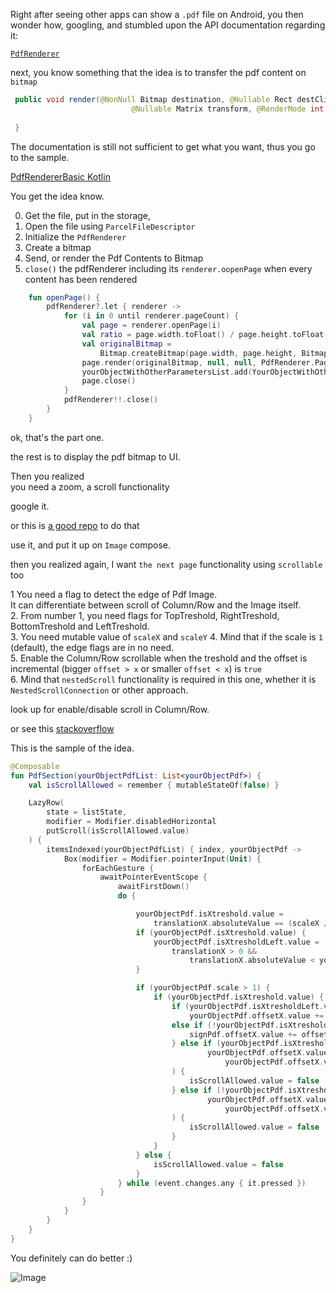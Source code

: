 Right after seeing other apps can show a `.pdf` file on Android, you then wonder how, googling, and stumbled upon the API documentation regarding it:

[`PdfRenderer`](https://developer.android.com/reference/android/graphics/pdf/PdfRenderer)  

next, you know something that the idea is to transfer the pdf content on `bitmap`

```PdfRenderer.java
 public void render(@NonNull Bitmap destination, @Nullable Rect destClip,
                           @Nullable Matrix transform, @RenderMode int renderMode) {
                          
 }
```

The documentation is still not sufficient to get what you want, thus you go to the sample.

[PdfRendererBasic Kotlin](https://github.com/android/graphics-samples/tree/main/PdfRendererBasic)

You get the idea know.

0. Get the file, put in the storage,
1. Open the file using `ParcelFileDescriptor`
2. Initialize the `PdfRenderer`
3. Create a bitmap
4. Send, or render the Pdf Contents to Bitmap
5. `close()` the pdfRenderer including its `renderer.oopenPage` when every content has been rendered

```PdfService.kt
    fun openPage() {
        pdfRenderer?.let { renderer ->
            for (i in 0 until renderer.pageCount) {
                val page = renderer.openPage(i)
                val ratio = page.width.toFloat() / page.height.toFloat()
                val originalBitmap =
                    Bitmap.createBitmap(page.width, page.height, Bitmap.Config.ARGB_8888)
                page.render(originalBitmap, null, null, PdfRenderer.Page.RENDER_MODE_FOR_DISPLAY)
                yourObjectWithOtherParametersList.add(YourObjectWithOtherParameters(bitmap = originalBitmap))
                page.close()
            }
            pdfRenderer!!.close()
        }
    }
```

ok, that's the part one.

the rest is to display the pdf bitmap to UI.

Then you realized  
you need a zoom, a scroll functionality  

google it.  
  
or this is [a good repo](https://github.com/umutsoysl/ComposeZoomableImage) to do that  
  
use it, and put it up on `Image` compose.
  
then you realized again, I want `the next page` functionality using `scrollable` too
  
1  You need a flag to detect the edge of Pdf Image.  
It can differentiate between scroll of Column/Row and the Image itself.   
2. From number 1, you need flags for TopTreshold, RightTreshold, BottomTreshold and LeftTreshold.  
3. You need mutable value of `scaleX` and `scaleY`
4. Mind that if the scale is `1` (default), the edge flags are in no need.  
5. Enable the Column/Row scrollable when the treshold and the offset is incremental (bigger `offset > x` or smaller `offset < x`) is `true`  
6. Mind that `nestedScroll` functionality is required in this one, whether it is `NestedScrollConnection` or other approach.

look up for enable/disable scroll in Column/Row.  
  
or see this [stackoverflow](https://stackoverflow.com/a/69328009)  
  
This is the sample of the idea.  

```ScrollablePdfPage.kt
@Composable
fun PdfSection(yourObjectPdfList: List<yourObjectPdf>) {
    val isScrollAllowed = remember { mutableStateOf(false) }

    LazyRow(
        state = listState,
        modifier = Modifier.disabledHorizontal
        putScroll(isScrollAllowed.value)
    ) {
        itemsIndexed(yourObjectPdfList) { index, yourObjectPdf ->
            Box(modifier = Modifier.pointerInput(Unit) {
                forEachGesture {
                    awaitPointerEventScope {
                        awaitFirstDown()
                        do {

                            yourObjectPdf.isXtreshold.value =
                                translationX.absoluteValue == (scaleX / -0.005f).absoluteValue
                            if (yourObjectPdf.isXtreshold.value) {
                                yourObjectPdf.isXtresholdLeft.value =
                                    translationX > 0 &&
                                        translationX.absoluteValue < yourObjectPdf.offsetX.value
                            }

                            if (yourObjectPdf.scale > 1) {
                                if (yourObjectPdf.isXtreshold.value) {
                                    if (yourObjectPdf.isXtresholdLeft.value && offset.x < 0)
                                        yourObjectPdf.offsetX.value += offset.x
                                    else if (!yourObjectPdf.isXtresholdLeft.value && offset.x > 0) {
                                        signPdf.offsetX.value += offset.x
                                    } else if (yourObjectPdf.isXtresholdLeft.value &&
                                            yourObjectPdf.offsetX.value <=
                                                yourObjectPdf.offsetX.value + offset.x
                                    ) {
                                        isScrollAllowed.value = false
                                    } else if (!yourObjectPdf.isXtresholdLeft.value &&
                                            yourObjectPdf.offsetX.value >=
                                                yourObjectPdf.offsetX.value + offset.x
                                    ) {
                                        isScrollAllowed.value = false
                                    }
                                }
                            } else {
                                isScrollAllowed.value = false
                            }
                        } while (event.changes.any { it.pressed })
                    }
                }
            }
        }
    }
}

```

You definitely can do better :)  

![Image](https://i.postimg.cc/t4yQvBZc/Record-2022-03-06-22-06-55-408.gif)
  
